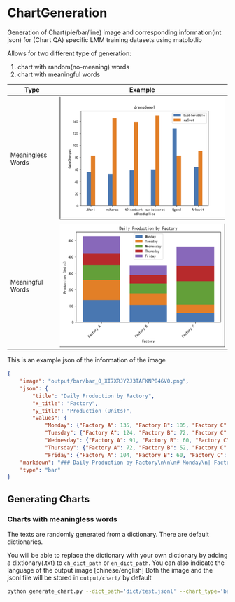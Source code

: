 # ChartGeneration

Generation of Chart(pie/bar/line) image and corresponding information(int json) for (Chart QA) specific LMM training datasets using matplotlib

Allows for two different type of generation:
1. chart with random(no-meaning) words
2. chart with meaningful words

|Type|Example|
|---|---|
|Meaningless Words|![](img/random_words.PNG)|
|Meaningful Words|![](img/meaningful_words.PNG)|

This is an example json of the information of the image
```json
{
    "image": "output/bar/bar_0_XI7XRJY2J3TAFKNP846V0.png", 
    "json": {
        "title": "Daily Production by Factory", 
        "x_title": "Factory", 
        "y_title": "Production (Units)", 
        "values": {
            "Monday": {"Factory A": 135, "Factory B": 105, "Factory C": 56}, 
            "Tuesday": {"Factory A": 124, "Factory B": 72, "Factory C": 51}, 
            "Wednesday": {"Factory A": 91, "Factory B": 60, "Factory C": 144}, 
            "Thursday": {"Factory A": 72, "Factory B": 52, "Factory C": 94}, 
            "Friday": {"Factory A": 104, "Factory B": 60, "Factory C": 118}}}, 
    "markdown": "### Daily Production by Factory\n\n\n# Monday\n| Factory | Production (Units) |\n| --- | --- |\n| Factory A | 135 |\n| Factory B | 105 |\n| Factory C | 56 |\n\n# Tuesday\n| Factory | Production (Units) |\n| --- | --- |\n| Factory A | 124 |\n| Factory B | 72 |\n| Factory C | 51 |\n\n# Wednesday\n| Factory | Production (Units) |\n| --- | --- |\n| Factory A | 91 |\n| Factory B | 60 |\n| Factory C | 144 |\n\n# Thursday\n| Factory | Production (Units) |\n| --- | --- |\n| Factory A | 72 |\n| Factory B | 52 |\n| Factory C | 94 |\n\n# Friday\n| Factory | Production (Units) |\n| --- | --- |\n| Factory A | 104 |\n| Factory B | 60 |\n| Factory C | 118 |\n", 
    "type": "bar"
}
```

## Generating Charts

### Charts with meaningless words
The texts are randomly generated from a dictionary. There are default dictionaries.

You will be able to replace the dictionary with your own dictionary by adding a dixtionary(.txt) to `ch_dict_path` or `en_dict_path`.
You can also indicate the language of the output image [chinese/english]
Both the image and the jsonl file will be stored in `output/chart/` by default

```bash
python generate_chart.py --dict_path='dict/test.jsonl' --chart_type='bar' --output_path='output/bar/' --img_count=2 --is_random
```